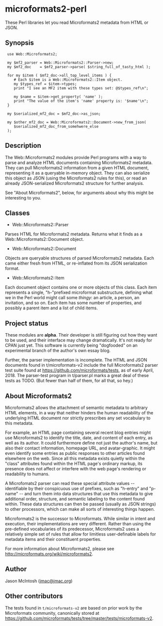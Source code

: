 # microformats2-perl

These Perl libraries let you read Microformats2 metadata from HTML or JSON.

## Synopsis

```
 use Web::Microformats2;

 my $mf2_parser = Web::Microformats2::Parser->new;
 my $mf2_doc    = $mf2_parser->parse( $string_full_of_tasty_html );

 for my $item ( $mf2_doc->all_top_level_items ) {
    # Each $item is a Web::Microformats2::Item object.
    my $types_ref = $item->types;
    print "I see an MF2 item with these types set: @$types_ref\n";

    my $name = $item->get_property( 'name' );
    print "The value of the item's 'name' property is: '$name'\n";
 }

 my $serialized_mf2_doc = $mf2_doc->as_json;

 my $other_mf2_doc = Web::Microformats2::Document->new_from_json(
    $serialized_mf2_doc_from_somehwere_else
 );
```

## Description

The Web::Microformats2 modules provide Perl programs with a way to parse and analyze HTML documents containing Microformats2 metadata. They can pull Microformats2 information from a given HTML document, representing it as a queryable in-memory object. They can also serialize this object as JSON (using the Microformats2 rules for this), or read an already JSON-serialized Microformats2 structure for further analysis.

See "About Microformats2", below, for arguments about why this might be interesting to you.

## Classes

* Web::Microformats2::Parser

Parses HTML for Microformats2 metadata. Returns what it finds as a Web::Microformats2::Document object.

* Web::Microformats2::Document

Objects are queryable structures of parsed Microformats2 metadata. Each came either fresh from HTML, or re-inflated from its JSON serialization format.

* Web::Microformats2::Item

Each document object contains one or more objects of this class. Each item represents a single, "h-"prefixed microformat substructure, defining what we in the Perl world might call some _thingy_: an article, a person, an invitation, and so on. Each item has some number of properties, and possibly a parent item and a list of child items.

## Project status

These modules are **alpha**. Their developer is still figuring out how they want to be used, and their interface may change dramatically. It's not ready for CPAN just yet. This software is currently being "dogfooded" on an experimental branch of the author's own essay blog.

Further, the parser implementation is incomplete. The HTML and JSON documents found in t/microformats-v2 include the full Microformats2 parser test suite found at https://github.com/microformats/tests, as of early April, 2018. The parser-test program in t/parser.pl marks a great deal of these tests as TODO. (But fewer than half of them, for all that, so hey.)

## About Microformats2

Microformats2 allows the attachment of semantic metadata to arbitrary HTML elements, in a way that neither hinders the human readability of the underlying HTML document nor strictly prescribes any set vocabulary to this metadata.

For example, an HTML page containing several recent blog entries might use Microformats2 to identify the title, date, and content of each entry, as well as its author. It could furthermore define not just the author's name, but also their contact information, homepage URL, and avatar-graphic. It might even identify some entries as public responses to other articles found elsewhere on the web. Since all this metadata exists quietly within the "class" attributes found within the HTML page's ordinary markup, its presence does not affect or interfere with the web page's rendering or readability to humans.

A Microfomats2 parser can read these special attribute values -- identifiable by their conspicuous use of prefixes, such as "h-entry" and "p-name" -- and turn them into data structures that use this metadata to give additional order, structure, and semantic labeling to the content found within. These data structures can then be passed (usually as JSON strings) to other processors, which can make all sorts of interesting things happen.

Microformats2 is the successor to Microformats. While similar in intent and execution, their implementations are very different. Rather than using the pre-defined vocabularies of its predecessor, Microformats2 uses a relatively simple set of rules that allow for limitless user-definable labels for metadata items and their constituent properties.

For more information about Microformats2, please see http://microformats.org/wiki/microformats2.

## Author

Jason McIntosh (jmac@jmac.org)

## Other contributors

The tests found in `t/microformats-v2` are based on prior work by the Microformats community, canonically stored at https://github.com/microformats/tests/tree/master/tests/microformats-v2.
